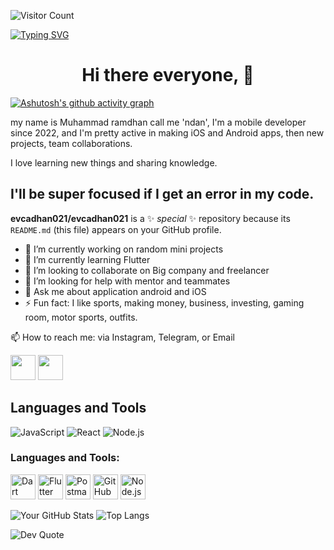 ![Visitor Count](https://visitor-badge.laobi.icu/badge?page_id=evcadhan021.evcadhan021)

[![Typing SVG](https://readme-typing-svg.herokuapp.com?font=Fira+Code&size=20&color=33A1FF&lines=Mobile+Developer;Flutter+FrameWork;Dart+Language)](https://git.io/typing-svg)

<h1 align="center">Hi there everyone, 👋</h1>

[![Ashutosh's github activity graph](https://github-readme-activity-graph.vercel.app/graph?username=evcadhan021&theme=react-dark)](https://github.com/ashutosh00710/github-readme-activity-graph)

 my name is Muhammad ramdhan call me 'ndan',
 I'm a mobile developer since 2022, and I'm pretty active in making iOS and Android apps, then new projects, team collaborations. 

I love learning new things and sharing knowledge. 

I'll be super focused if I get an error in my code.
-
**evcadhan021/evcadhan021** is a ✨ _special_ ✨ repository because its `README.md` (this file) appears on your GitHub profile.

- 🔭 I’m currently working on random mini projects
- 🌱 I’m currently learning Flutter
- 👯 I’m looking to collaborate on Big company and freelancer
- 🤔 I’m looking for help with mentor and teammates
- 💬 Ask me about application android and iOS
- ⚡ Fun fact: I like sports, making money, business, investing, gaming room, motor sports, outfits.

📫 How to reach me: via Instagram, Telegram, or Email

<a href="https://instagram.com/evcadhan021"><img src="https://cdn.jsdelivr.net/npm/simple-icons/icons/instagram.svg" width="40" height="40"></a>
<a href="https://telegram.com/evcadhan021"><img src="https://cdn.jsdelivr.net/npm/simple-icons/icons/telegram.svg" width="40" height="40"></a>

## Languages and Tools

![JavaScript](https://img.shields.io/badge/JavaScript-000000?style=flat&logo=javascript&logoColor=yellow)
![React](https://img.shields.io/badge/React-20232A?style=flat&logo=react&logoColor=61DAFB)
![Node.js](https://img.shields.io/badge/Node.js-339933?style=flat&logo=node.js&logoColor=white)

### Languages and Tools:

<p align="left">
  <img src="https://cdn.jsdelivr.net/gh/devicons/devicon/icons/dart/dart-original.svg" alt="Dart" width="40" height="40"/>
  <img src="https://cdn.jsdelivr.net/gh/devicons/devicon/icons/flutter/flutter-original.svg" alt="Flutter" width="40" height="40"/>
  <img src="https://cdn.jsdelivr.net/gh/devicons/devicon/icons/postman/postman-original.svg" alt="Postman" width="40" height="40"/>
  <img src="https://cdn.jsdelivr.net/gh/devicons/devicon/icons/github/github-original.svg" alt="GitHub" width="40" height="40"/>
  <img src="https://cdn.jsdelivr.net/gh/devicons/devicon/icons/android/android-original.svg" alt="Node.js" width="40" height="40"/>
</p>


![Your GitHub Stats](https://github-readme-stats.vercel.app/api?username=evcadhan021&show_icons=true&theme=light)
![Top Langs](https://github-readme-stats.vercel.app/api/top-langs/?username=evcadhan021&layout=compact&theme=light)


![Dev Quote](https://quotes-github-readme.vercel.app/api?type=horizontal&theme=radical)


